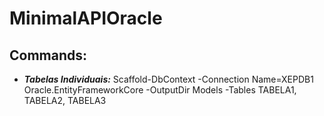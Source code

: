 # MinimalAPIOracle

## Commands:
- **_Tabelas Individuais:_** Scaffold-DbContext -Connection Name=XEPDB1 Oracle.EntityFrameworkCore -OutputDir Models -Tables TABELA1, TABELA2, TABELA3